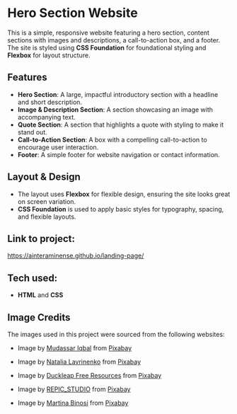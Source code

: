 # Hero Section Website

This is a simple, responsive website featuring a hero section, content sections with images and descriptions, a call-to-action box, and a footer. The site is styled using **CSS Foundation** for foundational styling and **Flexbox** for layout structure.

## Features

- **Hero Section**: A large, impactful introductory section with a headline and short description.
- **Image & Description Section**: A section showcasing an image with accompanying text.
- **Quote Section**: A section that highlights a quote with styling to make it stand out.
- **Call-to-Action Section**: A box with a compelling call-to-action to encourage user interaction.
- **Footer**: A simple footer for website navigation or contact information.

## Layout & Design

- The layout uses **Flexbox** for flexible design, ensuring the site looks great on screen variation.
- **CSS Foundation** is used to apply basic styles for typography, spacing, and flexible layouts.

## Link to project:

 https://ainteraminense.github.io/landing-page/

## Tech used:

- **HTML** and **CSS**

## Image Credits

The images used in this project were sourced from the following websites:

- Image by <a
href="https://pixabay.com/users/kreatikar-8562930/?utm_source=link-attribution&utm_medium=referral&utm_campaign=image&utm_content=3411373">Mudassar
Iqbal</a> from <a
href="https://pixabay.com//?utm_source=link-attribution&utm_medium=referral&utm_campaign=image&utm_content=3411373">Pixabay</a>

- Image by <a
href="https://pixabay.com/users/lavnatalia-5858294/?utm_source=link-attribution&utm_medium=referral&utm_campaign=image&utm_content=4515298">Natalia
Lavrinenko</a> from <a
href="https://pixabay.com//?utm_source=link-attribution&utm_medium=referral&utm_campaign=image&utm_content=4515298">Pixabay</a>

- Image by <a
href="https://pixabay.com/users/duckleap-24628630/?utm_source=link-attribution&utm_medium=referral&utm_campaign=image&utm_content=9009013">Duckleap
Free Resources</a> from <a
href="https://pixabay.com//?utm_source=link-attribution&utm_medium=referral&utm_campaign=image&utm_content=9009013">Pixabay</a>

- Image by <a
href="https://pixabay.com/users/repic_studio-8941768/?utm_source=link-attribution&utm_medium=referral&utm_campaign=image&utm_content=5329790">REPIC_STUDIO</a>
from <a
href="https://pixabay.com//?utm_source=link-attribution&utm_medium=referral&utm_campaign=image&utm_content=5329790">Pixabay</a>

- Image by <a
href="https://pixabay.com/users/martinabinosi-16354367/?utm_source=link-attribution&utm_medium=referral&utm_campaign=image&utm_content=5129230">Martina
Binosi</a> from <a
href="https://pixabay.com//?utm_source=link-attribution&utm_medium=referral&utm_campaign=image&utm_content=5129230">Pixabay</a>




